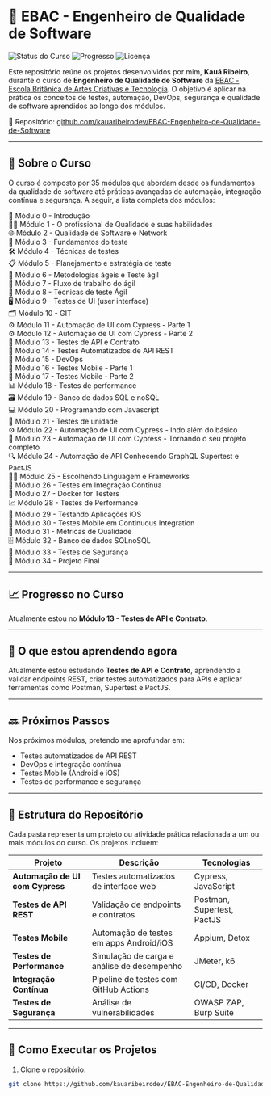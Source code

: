 # 🧪 EBAC - Engenheiro de Qualidade de Software

![Status do Curso](https://img.shields.io/badge/Curso-EBAC%20QA-blue)
![Progresso](https://img.shields.io/badge/Progresso-Módulo%2013-yellow)
![Licença](https://img.shields.io/badge/Licença-MIT-green)

Este repositório reúne os projetos desenvolvidos por mim, **Kauã Ribeiro**, durante o curso de **Engenheiro de Qualidade de Software** da [EBAC - Escola Britânica de Artes Criativas e Tecnologia](https://ebaconline.com.br). O objetivo é aplicar na prática os conceitos de testes, automação, DevOps, segurança e qualidade de software aprendidos ao longo dos módulos.

🔗 Repositório: [github.com/kauaribeirodev/EBAC-Engenheiro-de-Qualidade-de-Software](https://github.com/kauaribeirodev/EBAC-Engenheiro-de-Qualidade-de-Software)

---

## 📘 Sobre o Curso

O curso é composto por 35 módulos que abordam desde os fundamentos da qualidade de software até práticas avançadas de automação, integração contínua e segurança. A seguir, a lista completa dos módulos:

🧭 Módulo 0 - Introdução  
👨‍💼 Módulo 1 - O profissional de Qualidade e suas habilidades  
🌐 Módulo 2 - Qualidade de Software e Network  
🧪 Módulo 3 - Fundamentos do teste  
🛠️ Módulo 4 - Técnicas de testes  
📋 Módulo 5 - Planejamento e estratégia de teste  
🚀 Módulo 6 - Metodologias ágeis e Teste ágil  
🔄 Módulo 7 - Fluxo de trabalho do ágil  
🧠 Módulo 8 - Técnicas de teste Ágil  
🖥️ Módulo 9 - Testes de UI (user interface)  
🗂️ Módulo 10 - GIT  
⚙️ Módulo 11 - Automação de UI com Cypress - Parte 1  
⚙️ Módulo 12 - Automação de UI com Cypress - Parte 2  
🔌 Módulo 13 - Testes de API e Contrato  
🧬 Módulo 14 - Testes Automatizados de API REST  
🧰 Módulo 15 - DevOps  
📱 Módulo 16 - Testes Mobile - Parte 1  
📱 Módulo 17 - Testes Mobile - Parte 2  
📊 Módulo 18 - Testes de performance  
🗃️ Módulo 19 - Banco de dados SQL e noSQL  
💻 Módulo 20 - Programando com Javascript  
🧪 Módulo 21 - Testes de unidade  
⚙️ Módulo 22 - Automação de UI com Cypress - Indo além do básico  
🧩 Módulo 23 - Automação de UI com Cypress - Tornando o seu projeto completo  
🔍 Módulo 24 - Automação de API Conhecendo GraphQL Supertest e PactJS  
🧑‍🔬 Módulo 25 - Escolhendo Linguagem e Frameworks  
🔁 Módulo 26 - Testes em Integração Contínua  
🐳 Módulo 27 - Docker for Testers  
📈 Módulo 28 - Testes de Performance  
🍏 Módulo 29 - Testando Aplicações iOS  
🔄 Módulo 30 - Testes Mobile em Continuous Integration  
📐 Módulo 31 - Métricas de Qualidade  
🗄️ Módulo 32 - Banco de dados SQLnoSQL  
🔐 Módulo 33 - Testes de Segurança  
🏁 Módulo 34 - Projeto Final


---

## 📈 Progresso no Curso

Atualmente estou no **Módulo 13 - Testes de API e Contrato**.

---

## 📌 O que estou aprendendo agora

Atualmente estou estudando **Testes de API e Contrato**, aprendendo a validar endpoints REST, criar testes automatizados para APIs e aplicar ferramentas como Postman, Supertest e PactJS.

---

## 🔜 Próximos Passos

Nos próximos módulos, pretendo me aprofundar em:

- Testes automatizados de API REST
- DevOps e integração contínua
- Testes Mobile (Android e iOS)
- Testes de performance e segurança

---

## 📂 Estrutura do Repositório

Cada pasta representa um projeto ou atividade prática relacionada a um ou mais módulos do curso. Os projetos incluem:

| Projeto | Descrição | Tecnologias |
|--------|-----------|-------------|
| **Automação de UI com Cypress** | Testes automatizados de interface web | Cypress, JavaScript |
| **Testes de API REST** | Validação de endpoints e contratos | Postman, Supertest, PactJS |
| **Testes Mobile** | Automação de testes em apps Android/iOS | Appium, Detox |
| **Testes de Performance** | Simulação de carga e análise de desempenho | JMeter, k6 |
| **Integração Contínua** | Pipeline de testes com GitHub Actions | CI/CD, Docker |
| **Testes de Segurança** | Análise de vulnerabilidades | OWASP ZAP, Burp Suite |

---

## 🚀 Como Executar os Projetos

1. Clone o repositório:

```bash
git clone https://github.com/kauaribeirodev/EBAC-Engenheiro-de-Qualidade-de-Software.git
